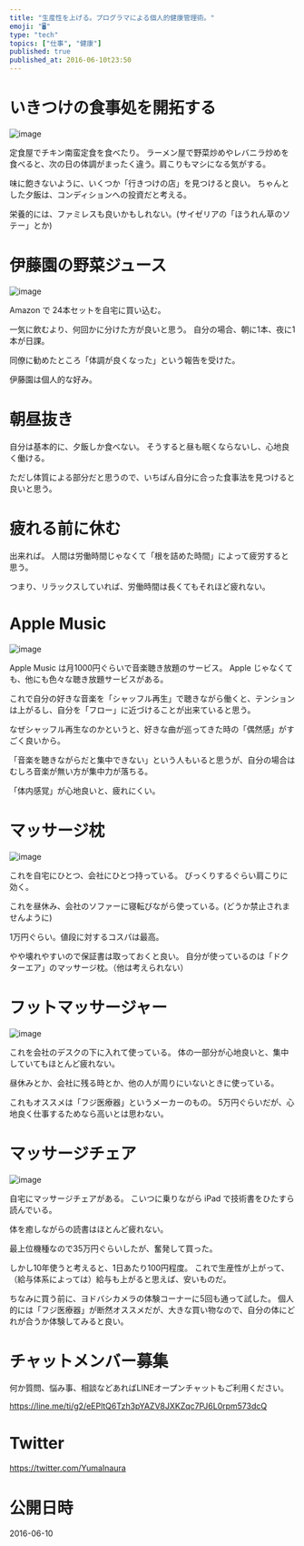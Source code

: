 ```yaml
---
title: "生産性を上げる。プログラマによる個人的健康管理術。"
emoji: "🖥"
type: "tech"
topics: ["仕事", "健康"]
published: true
published_at: 2016-06-10t23:50
---
```



# いきつけの食事処を開拓する

![image](https://qiita-image-store.s3.amazonaws.com/0/89618/4305b7f3-8392-0d28-7961-4dc74ef3c5f2.png)

定食屋でチキン南蛮定食を食べたり。
ラーメン屋で野菜炒めやレバニラ炒めを食べると、次の日の体調がまったく違う。肩こりもマシになる気がする。

味に飽きないように、いくつか「行きつけの店」を見つけると良い。
ちゃんとした夕飯は、コンディションへの投資だと考える。

栄養的には、ファミレスも良いかもしれない。(サイゼリアの「ほうれん草のソテー」とか)

# 伊藤園の野菜ジュース

![image](https://qiita-image-store.s3.amazonaws.com/0/89618/23ee180f-2561-79ce-7c67-3a9c2b8422d3.png)

Amazon で 24本セットを自宅に買い込む。

一気に飲むより、何回かに分けた方が良いと思う。
自分の場合、朝に1本、夜に1本が日課。

同僚に勧めたところ「体調が良くなった」という報告を受けた。

伊藤園は個人的な好み。

# 朝昼抜き

自分は基本的に、夕飯しか食べない。
そうすると昼も眠くならないし、心地良く働ける。

ただし体質による部分だと思うので、いちばん自分に合った食事法を見つけると良いと思う。

# 疲れる前に休む

出来れば。
人間は労働時間じゃなくて「根を詰めた時間」によって疲労すると思う。

つまり、リラックスしていれば、労働時間は長くてもそれほど疲れない。


# Apple Music


![image](https://qiita-image-store.s3.amazonaws.com/0/89618/b217faae-e760-9c6c-233d-8ac169787af5.png)

Apple Music は月1000円ぐらいで音楽聴き放題のサービス。
Apple じゃなくても、他にも色々な聴き放題サービスがある。


これで自分の好きな音楽を「シャッフル再生」で聴きながら働くと、テンションは上がるし、自分を「フロー」に近づけることが出来ていると思う。

なぜシャッフル再生なのかというと、好きな曲が巡ってきた時の「偶然感」がすごく良いから。

「音楽を聴きながらだと集中できない」という人もいると思うが、自分の場合はむしろ音楽が無い方が集中力が落ちる。

「体内感覚」が心地良いと、疲れにくい。


# マッサージ枕

![image](https://qiita-image-store.s3.amazonaws.com/0/89618/04a340a0-d1c1-e523-de02-64cd623487ef.png)

これを自宅にひとつ、会社にひとつ持っている。
びっくりするぐらい肩こりに効く。

これを昼休み、会社のソファーに寝転びながら使っている。(どうか禁止されませんように)

1万円ぐらい。値段に対するコスパは最高。

やや壊れやすいので保証書は取っておくと良い。
自分が使っているのは「ドクターエア」のマッサージ枕。（他は考えられない）



# フットマッサージャー

![image](https://qiita-image-store.s3.amazonaws.com/0/89618/f4aa1003-bd08-35d1-0455-1d7a6f604578.png)

これを会社のデスクの下に入れて使っている。
体の一部分が心地良いと、集中していてもほとんど疲れない。

昼休みとか、会社に残る時とか、他の人が周りにいないときに使っている。

これもオススメは「フジ医療器」というメーカーのもの。
5万円ぐらいだが、心地良く仕事するためなら高いとは思わない。

# マッサージチェア

![image](https://qiita-image-store.s3.amazonaws.com/0/89618/b098a3ae-7f40-4a17-b7fd-d841153e4038.png)

自宅にマッサージチェアがある。
こいつに乗りながら iPad で技術書をひたすら読んでいる。

体を癒しながらの読書はほとんど疲れない。

最上位機種なので35万円ぐらいしたが、奮発して買った。

しかし10年使うと考えると、1日あたり100円程度。
これで生産性が上がって、（給与体系によっては）給与も上がると思えば、安いものだ。

ちなみに買う前に、ヨドバシカメラの体験コーナーに5回も通って試した。
個人的には「フジ医療器」が断然オススメだが、大きな買い物なので、自分の体にどれが合うか体験してみると良い。








<!-- Update From Qiita API -->

# チャットメンバー募集


何か質問、悩み事、相談などあればLINEオープンチャットもご利用ください。

https://line.me/ti/g2/eEPltQ6Tzh3pYAZV8JXKZqc7PJ6L0rpm573dcQ





# Twitter


https://twitter.com/YumaInaura


<!-- Update From Qiita API -->



# 公開日時

2016-06-10
